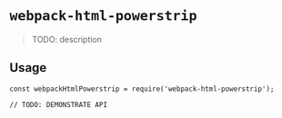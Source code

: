 # `webpack-html-powerstrip`

> TODO: description

## Usage

```
const webpackHtmlPowerstrip = require('webpack-html-powerstrip');

// TODO: DEMONSTRATE API
```

